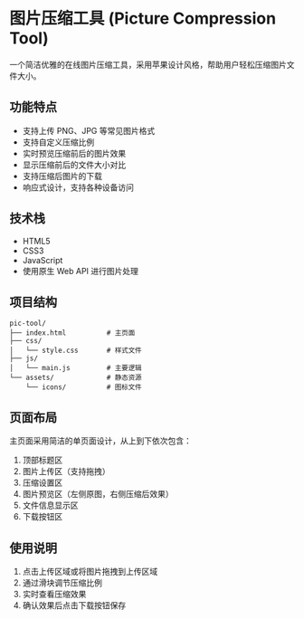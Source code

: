 # 图片压缩工具 (Picture Compression Tool)

一个简洁优雅的在线图片压缩工具，采用苹果设计风格，帮助用户轻松压缩图片文件大小。

## 功能特点

- 支持上传 PNG、JPG 等常见图片格式
- 支持自定义压缩比例
- 实时预览压缩前后的图片效果
- 显示压缩前后的文件大小对比
- 支持压缩后图片的下载
- 响应式设计，支持各种设备访问

## 技术栈

- HTML5
- CSS3
- JavaScript
- 使用原生 Web API 进行图片处理

## 项目结构

```
pic-tool/
├── index.html          # 主页面
├── css/               
│   └── style.css       # 样式文件
├── js/
│   └── main.js         # 主要逻辑
└── assets/             # 静态资源
    └── icons/          # 图标文件
```

## 页面布局

主页面采用简洁的单页面设计，从上到下依次包含：

1. 顶部标题区
2. 图片上传区（支持拖拽）
3. 压缩设置区
4. 图片预览区（左侧原图，右侧压缩后效果）
5. 文件信息显示区
6. 下载按钮区

## 使用说明

1. 点击上传区域或将图片拖拽到上传区域
2. 通过滑块调节压缩比例
3. 实时查看压缩效果
4. 确认效果后点击下载按钮保存 